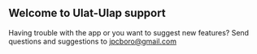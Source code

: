 ## Welcome to Ulat-Ulap support

Having trouble with the app or you want to suggest new features? Send questions and suggestions to jpcboro@gmail.com

